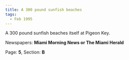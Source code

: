 ```yaml
---  
title: A 300 pound sunfish beaches  
tags:  
  - Feb 1995  
---  
```

  
A 300 pound sunfish beaches itself at Pigeon Key.  
  
Newspapers: **Miami Morning News or The Miami Herald**  
  
Page: **5**, Section: **B** 
